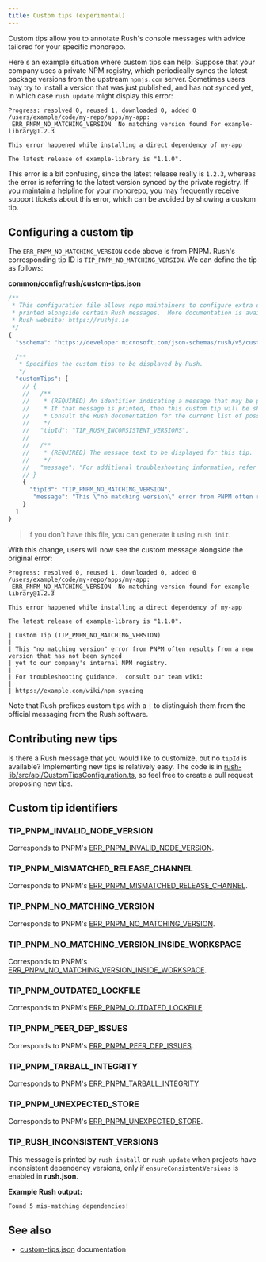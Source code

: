 ```yaml
---
title: Custom tips (experimental)
---
```


Custom tips allow you to annotate Rush's console messages with advice tailored for your specific monorepo.

Here's an example situation where custom tips can help: Suppose that your company uses a private NPM registry,
which periodically syncs the latest package versions from the upstream `npmjs.com` server. Sometimes users may
try to install a version that was just published, and has not synced yet, in which case `rush update` might
display this error:

```
Progress: resolved 0, reused 1, downloaded 0, added 0
/users/example/code/my-repo/apps/my-app:
 ERR_PNPM_NO_MATCHING_VERSION  No matching version found for example-library@1.2.3

This error happened while installing a direct dependency of my-app

The latest release of example-library is "1.1.0".
```

This error is a bit confusing, since the latest release really is `1.2.3`, whereas the error is referring to
the latest version synced by the private registry. If you maintain a helpline for your monorepo, you may
frequently receive support tickets about this error, which can be avoided by showing a custom tip.

## Configuring a custom tip

The `ERR_PNPM_NO_MATCHING_VERSION` code above is from PNPM. Rush's corresponding tip ID
is `TIP_PNPM_NO_MATCHING_VERSION`. We can define the tip as follows:

**common/config/rush/custom-tips.json**

```js
/**
 * This configuration file allows repo maintainers to configure extra details to be
 * printed alongside certain Rush messages.  More documentation is available on the
 * Rush website: https://rushjs.io
 */
{
  "$schema": "https://developer.microsoft.com/json-schemas/rush/v5/custom-tips.schema.json",

  /**
   * Specifies the custom tips to be displayed by Rush.
   */
  "customTips": [
    // {
    //   /**
    //    * (REQUIRED) An identifier indicating a message that may be printed by Rush.
    //    * If that message is printed, then this custom tip will be shown.
    //    * Consult the Rush documentation for the current list of possible identifiers.
    //    */
    //   "tipId": "TIP_RUSH_INCONSISTENT_VERSIONS",
    //
    //   /**
    //    * (REQUIRED) The message text to be displayed for this tip.
    //    */
    //   "message": "For additional troubleshooting information, refer this wiki article:\n\nhttps://intranet.contoso.com/docs/pnpm-mismatch"
    // }
    {
      "tipId": "TIP_PNPM_NO_MATCHING_VERSION",
       "message": "This \"no matching version\" error from PNPM often results from a new version that has not been synced yet to our company's internal NPM registry.\n\nFor troubleshooting guidance, consult our team wiki:\n\nhttps://example.com/wiki/npm-syncing"
    }
  ]
}
```

> If you don't have this file, you can generate it using `rush init`.

With this change, users will now see the custom message alongside the original error:

```
Progress: resolved 0, reused 1, downloaded 0, added 0
/users/example/code/my-repo/apps/my-app:
 ERR_PNPM_NO_MATCHING_VERSION  No matching version found for example-library@1.2.3

This error happened while installing a direct dependency of my-app

The latest release of example-library is "1.1.0".

| Custom Tip (TIP_PNPM_NO_MATCHING_VERSION)
|
| This "no matching version" error from PNPM often results from a new version that has not been synced
| yet to our company's internal NPM registry.
|
| For troubleshooting guidance,  consult our team wiki:
|
| https://example.com/wiki/npm-syncing
```

Note that Rush prefixes custom tips with a `|` to distinguish them from the official messaging from the Rush software.

## Contributing new tips

Is there a Rush message that you would like to customize, but no `tipId` is available? Implementing new tips is
relatively easy. The code is in
[rush-lib/src/api/CustomTipsConfiguration.ts](https://github.com/microsoft/rushstack/blob/main/libraries/rush-lib/src/api/CustomTipsConfiguration.ts),
so feel free to create a pull request proposing new tips.

## Custom tip identifiers

<!-- NOTE: Sort them alphabetically! -->

### TIP_PNPM_INVALID_NODE_VERSION

Corresponds to PNPM's [ERR_PNPM_INVALID_NODE_VERSION](https://pnpm.io/errors#err_pnpm_invalid_node_version).

### TIP_PNPM_MISMATCHED_RELEASE_CHANNEL

Corresponds to PNPM's [ERR_PNPM_MISMATCHED_RELEASE_CHANNEL](https://pnpm.io/errors#err_pnpm_mismatched_release_channel).

### TIP_PNPM_NO_MATCHING_VERSION

<!-- Not currently documented on the PNPM website. -->

Corresponds to PNPM's [ERR_PNPM_NO_MATCHING_VERSION](https://pnpm.io/next/errors).

### TIP_PNPM_NO_MATCHING_VERSION_INSIDE_WORKSPACE

Corresponds to PNPM's [ERR_PNPM_NO_MATCHING_VERSION_INSIDE_WORKSPACE](https://pnpm.io/errors#err_pnpm_no_matching_version_inside_workspace).

### TIP_PNPM_OUTDATED_LOCKFILE

Corresponds to PNPM's [ERR_PNPM_OUTDATED_LOCKFILE](https://pnpm.io/errors#err_pnpm_outdated_lockfile).

### TIP_PNPM_PEER_DEP_ISSUES

Corresponds to PNPM's [ERR_PNPM_PEER_DEP_ISSUES](https://pnpm.io/errors#err_pnpm_peer_dep_issues).

### TIP_PNPM_TARBALL_INTEGRITY

Corresponds to PNPM's [ERR_PNPM_TARBALL_INTEGRITY](https://pnpm.io/errors#err_pnpm_tarball_integrity)

### TIP_PNPM_UNEXPECTED_STORE

Corresponds to PNPM's [ERR_PNPM_UNEXPECTED_STORE](https://pnpm.io/errors#err_pnpm_unexpected_store).

### TIP_RUSH_INCONSISTENT_VERSIONS

This message is printed by `rush install` or `rush update` when projects have inconsistent dependency versions,
only if `ensureConsistentVersions` is enabled in **rush.json**.

**Example Rush output:**

```
Found 5 mis-matching dependencies!
```

## See also

- [custom-tips.json](../configs/custom-tips_json.md) documentation
